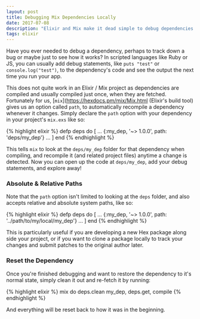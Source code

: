 ```yaml
---
layout: post
title: Debugging Mix Dependencies Locally
date: 2017-07-08
description: "Elixir and Mix make it dead simple to debug dependencies."
tags: elixir
---
```


Have you ever needed to debug a dependency, perhaps to track down a bug or maybe just to see how it works? In scripted languages like Ruby or JS, you can usually add debug statements, like `puts "test"` or `console.log("test")`, to the dependency's code and see the output the next time you run your app.

This does not quite work in an Elixir / Mix project as dependencies are compiled and usually compiled just once, when they are fetched. Fortunately for us, [`mix`](https://hexdocs.pm/mix/Mix.html (Elixir's build tool) gives us an option called `path`, to automatically recompile a dependency whenever it changes. Simply declare the `path` option with your dependency in your project's `mix.exs` like so:

{% highlight elixir %}
defp deps do
  [
    ...
    {:my_dep, '~> 1.0.0', path: 'deps/my_dep'}
    ...
  ]
end
{% endhighlight %}

This tells `mix` to look at the `deps/my_dep` folder for that dependency when compiling, and recompile it (and related project files) anytime a change is detected. Now you can open up the code at `deps/my_dep`, add your debug statements, and explore away!

### Absolute & Relative Paths

Note that the `path` option isn't limited to looking at the `deps` folder, and also accepts relative and absolute system paths, like so:

{% highlight elixir %}
defp deps do
  [
    ...
    {:my_dep, '~> 1.0.0', path: '../path/to/my/local/my_dep'}
    ...
  ]
end
{% endhighlight %}

This is particularly useful if you are developing a new Hex package along side your project, or if you want to clone a package locally to track your changes and submit patches to the original author later.

### Reset the Dependency

Once you're finished debugging and want to restore the dependency to it's normal state, simply clean it out and re-fetch it by running:

{% highlight elixir %}
mix do deps.clean my_dep, deps.get, compile
{% endhighlight %}

And everything will be reset back to how it was in the beginning.
